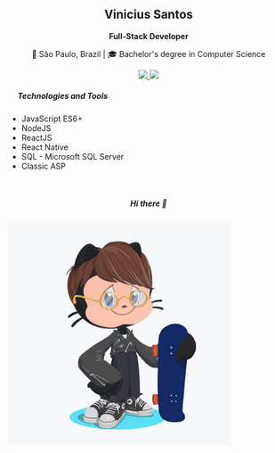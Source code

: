 <h2 align="center">Vinicius Santos</h2>

<p align="center"><strong>Full-Stack Developer</strong></p>

<p align="center">📌 S&atilde;o Paulo, Brazil | 🎓 Bachelor's degree in Computer Science</p>

<p align="center">
  <a href="mailto-viniciuskt0@gmail.com" target="blank">
    <img
      src="https://img.shields.io/badge/-viniciuskt0@gmail.com-C34D42?style=flat&amp;logo=Gmail&amp;logoColor=white" />
  </a>
  <a href="https://www.linkedin.com/in/vinicius432/" target="blank">
    <img src="https://img.shields.io/badge/-Linkedin-0077B5?style=flat&amp;logo=Linkedin&amp;logoColor=white" />
  </a>
</p>

<h5>&nbsp; &nbsp; &nbsp;Technologies and Tools</h5>

<ul>
  <li>JavaScript ES6+</li>
  <li>NodeJS</li>
  <li>ReactJS</li>
  <li>React Native</li>
  <li>SQL - Microsoft SQL Server&nbsp;</li>
  <li>Classic ASP</li>
</ul>

<br />

<p align="center">
  <h5 align="center">
    Hi there 👋
  </h5>
  <img src="https://github.com/vini-cius/vini-cius/blob/master/.github/assets/octocat.png" width="400" alt="my octocat" />
</p>